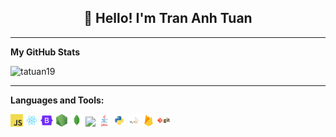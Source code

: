 <h2 align="center">👋 Hello! I'm Tran Anh Tuan</h2>
<!-- <p align="center">
  <a href="https://www.facebook.com/tatuan19">
    <img alt="Tuan's Facebook" width="22px" src="https://camo.githubusercontent.com/8f245234577766478eaf3ee72b0615e99bb9ef3eaa56e1c37f75692811181d5c/68747470733a2f2f6564656e742e6769746875622e696f2f537570657254696e7949636f6e732f696d616765732f7376672f66616365626f6f6b2e737667" />
  </a>
</p>


- 🔭 I’m currently working on **Hanoi University of Science & Technology (HUST)**
- 🌱 I’m currently learning **MERN Stack**
- 💬 Ask me about **Javascript/Python or React/Express/Django**
- ⚡ Fun fact: Love Manga & Novel
 -->
-------

📊 **This week I spent my time on**

<!-- ![Wwakatime stats](https://github-readme-stats-taupe-two.vercel.app/api/wakatime?username=tatuan19&hide_title=true&hide_border=true&langs_count=5)

<details>
  <summary><b>📈&nbsp;&nbsp;Language&nbsp;/&nbsp;Framework stats</b></summary>
  <br/>
  <a href='https://profile.codersrank.io/user/tatuan19/'>
  <img src='http://cr-skills-chart-widget.azurewebsites.net/api/api?username=tatuan19&padding=30&skills=angular,batchfile,c,C%23,coffeescript,dart,go,html,json,java,javascript,less,mysql,php,pandas,perl,python,reactjs,scss,shell,svelte,swift,typescript,vue'>
  </a>

</details> -->

-------
**My GitHub Stats**
<p> <img src="https://github-readme-stats.vercel.app/api?username=tatuan19&show_icons=true&theme=gotham" alt="tatuan19" </p>

-------

**Languages and Tools:**
  
<p align="left">
  <code><img height="20" src="https://raw.githubusercontent.com/github/explore/80688e429a7d4ef2fca1e82350fe8e3517d3494d/topics/javascript/javascript.png"></code>
  <!-- <code><img height="20" src="https://raw.githubusercontent.com/github/explore/80688e429a7d4ef2fca1e82350fe8e3517d3494d/topics/vue/vue.png"></code> -->
  <code><img height="20" src="https://raw.githubusercontent.com/github/explore/80688e429a7d4ef2fca1e82350fe8e3517d3494d/topics/react/react.png"></code>
  <code><img height="20" src="https://raw.githubusercontent.com/devicons/devicon/master/icons/bootstrap/bootstrap-plain.svg"></code>
  <!-- <code><img height="20" src="https://raw.githubusercontent.com/github/explore/5c058a388828bb5fde0bcafd4bc867b5bb3f26f3/topics/graphql/graphql.png"></code> -->
  <code><img height="20" src="https://raw.githubusercontent.com/github/explore/80688e429a7d4ef2fca1e82350fe8e3517d3494d/topics/nodejs/nodejs.png"></code>
  <code><img height="20" src="https://raw.githubusercontent.com/devicons/devicon/master/icons/mongodb/mongodb-original.svg"></code>
  <code><img height="20" src="https://www.vectorlogo.zone/logos/kubernetes/kubernetes-icon.svg"></code>
  <code><img height="20" src="https://raw.githubusercontent.com/devicons/devicon/master/icons/java/java-original-wordmark.svg"></code>
  <code><img height="20" src="https://raw.githubusercontent.com/github/explore/80688e429a7d4ef2fca1e82350fe8e3517d3494d/topics/python/python.png"></code>
  <code><img height="20" src="https://raw.githubusercontent.com/github/explore/80688e429a7d4ef2fca1e82350fe8e3517d3494d/topics/mysql/mysql.png"></code>
  <code><img height="20" src="https://raw.githubusercontent.com/github/explore/80688e429a7d4ef2fca1e82350fe8e3517d3494d/topics/firebase/firebase.png"></code>
<!--   <code><img height="20" src="https://raw.githubusercontent.com/devicons/devicon/master/icons/docker/docker-original-wordmark.svg"></code> -->
<!--   <code><img height="20" src="https://www.vectorlogo.zone/logos/kubernetes/kubernetes-icon.svg"></code> -->
<!--   <code><img height="20" src="https://raw.githubusercontent.com/github/explore/80688e429a7d4ef2fca1e82350fe8e3517d3494d/topics/aws/aws.png"></code> -->
<!--   <code><img height="20" src="https://www.vectorlogo.zone/logos/google_cloud/google_cloud-icon.svg"></code> -->
  <code><img height="20" src="https://raw.githubusercontent.com/github/explore/80688e429a7d4ef2fca1e82350fe8e3517d3494d/topics/git/git.png"></code>
</p>

